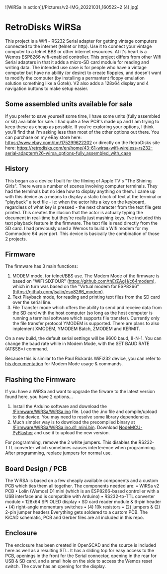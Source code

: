 ![WiRSa in action](/Pictures/v2-IMG_20221031_160522~2 (4).jpg)

# RetroDisks WiRSa
This project is a Wifi - RS232 Serial adapter for getting vintage computers connected to the internet (telnet or http). Use it to connect your vintage computer to a telnet BBS or other internet resources. At it's heart is a Wemos ESP8266 wifi-enabled controller. This project differs from other Wifi Serial adapters in that it adds a micro-SD card module for reading and writing data. The intended use case is for people who have a vintage computer but have no ability (or desire) to create floppies, and doesn't want to modify the computer (by installing a permantent floppy emulation solution something like a Gotek). V2 also adds a 128x64 display and 4 navigation buttons to make setup easier.

## Some assembled units available for sale
If you prefer to save yourself some time, I have some units (fully assembled or kit) available for sale. I had quite a few PCB's made up and I am trying to keep these as cheap as possible. If you're exploring your options, I think you'll find that I'm asking less than most of the other options out there. You can purchase on my eBay store here: https://www.ebay.com/itm/175299622202 or directly on the RetroDisks site here: https://retrodisks.com/en/home/43-61-wirsa-wifi-wireless-rs232-serial-adapter#/26-wirsa_options-fully_assembled_with_case

## History
This began as a device I built for the filming of Apple TV's "The Shining Girls". There were a number of scenes involving computer terminals. They had the terminals but no idea how to display anything on them. I came up with this device as a means to display a static block of text at the terminal or "playback" a text file - ie: when the actor hits a key on the keyboard, regardless of what key is pressed - the next character from the text file gets printed. This creates the illusion that the actor is actually typing the document in real-time but they're really just mashing keys. I've included this text playback feature in the firmware. The text file is read directly from the SD card. I had previously used a Wemos to build a Wifi modem for my Commodore 64 user port. This device is basically the combination of those 2 projects.

## Firmware
The firmware has 3 main functions:  
1. MODEM mode, for telnet/BBS use. The Modem Mode of the firmware is based on "WiFi SIXFOUR" (https://github.com/thErZAgH/c64modem), which in turn was based on the "Virtual modem for ESP8266" (https://github.com/jsalin/esp8266_modem).
2. Text Playback mode, for reading and printing text files from the SD card over the serial line.
3. File Transfer mode which offers the ability to send and receive data from the SD card with the host computer (so long as the host computer is running a terminal software which supports file transfer). Currently only the file transfer protocol YMODEM is supported. There are plans to also implement XMODEM,  YMODEM Batch, ZMODEM and KERMIT.

On a new build, the default serial settings will be 9600 baud, 8-N-1. You can change the baud rate while in Modem Mode, with the SET BAUD RATE (AT$SB=) command.

Because this is similar to the Paul Rickards WiFi232 device, you can refer to [his documentation](http://biosrhythm.com/wifi232/WiFi232ModemUsersGuide.pdf) for Modem Mode usage & commands.

## Flashing the Firmware
If you have a WiRSa and want to upgrade the firware to the latest version found here, you have 2 options... 
1. Install the Arduino software and download the [/Firmware/WiRSa/WiRSa.ino](/Firmware/WiRSa/WiRSa.ino) file. Load the .ino file and compile/upload to the device. You may need to resolve some library dependencies.
2. Much simpler way is to download the precompiled binary at [/Firmware/WiRSa/WiRSa.ino.d1_mini.bin](/Firmware/WiRSa/WiRSa.ino.d1_mini.bin). Download [NodeMCU-PyFlasher](https://github.com/marcelstoer/nodemcu-pyflasher/releases) and use it to upload the new version.

For programming, remove the 2 white jumpers. This disables the RS232-TTL converter which sometimes causes interference when programming. After programming, replace jumpers for normal use.

## Board Design / PCB
The WiRSA is based on a few cheaply available components and a custom PCB which ties them all together. The components needed are: 
• WiRSa v2 PCB
• Lolin (Wemos) D1 mini (which is an ESP8266-based controller with a USB interface and is compatible with Arduino)
• RS232-to-TTL converter module
• 128x64 SPI OLED display
• SD card reader module & 6-pin header
• (4) right-angle momentary switches
• (4) 10k resistors
• (2) jumpers & (2) 2-pin jumper headers
Everything gets soldered to a custom PCB. The KiCAD schematic, PCB and Gerber files are all included in this repo. 

## Enclosure
The enclosure has been created in OpenSCAD and the source is included here as well as a resulting STL. It has a sliding top for easy access to the PCB, openings in the front for the Serial connector, opening in the rear for USB & SD card, and a small hole on the side to access the Wemos reset switch. The cover has an opening for the display.
